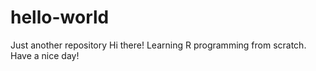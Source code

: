 # hello-world
Just another repository
Hi there!
Learning R programming from scratch.
Have a nice day!
